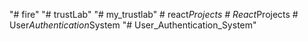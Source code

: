 "# fire" 
"# trustLab" 
"# my_trustlab" 
#   r e a c t _ P r o j e c t s  
 #   R e a c t _ P r o j e c t s  
 #   U s e r _ A u t h e n t i c a t i o n _ S y s t e m  
 "# User_Authentication_System" 
